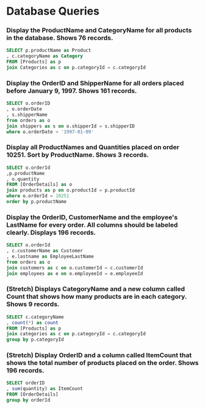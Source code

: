 # Database Queries

### Display the ProductName and CategoryName for all products in the database. Shows 76 records.
```sql
SELECT p.productName as Product
, c.categoryName as Category
FROM [Products] as p
join Categories as c on p.categoryId = c.categoryId
```

### Display the OrderID and ShipperName for all orders placed before January 9, 1997. Shows 161 records.
```sql
SELECT o.orderID
, o.orderDate
, s.shipperName
from orders as o
join shippers as s on o.shipperId = s.shipperID
where o.orderDate < '1997-01-09'
```

### Display all ProductNames and Quantities placed on order 10251. Sort by ProductName. Shows 3 records.
```sql
SELECT o.orderId
,p.productName
, o.quantity
FROM [OrderDetails] as o
join products as p on o.productId = p.productId
where o.orderId = 10251
order by p.productName
```

### Display the OrderID, CustomerName and the employee's LastName for every order. All columns should be labeled clearly. Displays 196 records.
```sql
SELECT o.orderId
, c.customerName as Customer
, e.lastname as EmployeeLastName
from orders as o
join customers as c on o.customerId = c.customerId
join employees as e on o.employeeId = e.employeeId
```

### (Stretch)  Displays CategoryName and a new column called Count that shows how many products are in each category. Shows 9 records.
```sql
SELECT c.categoryName
, count(*) as count
FROM [Products] as p
join categories as c on p.categoryId = c.categoryId
group by p.categoryId
```

### (Stretch) Display OrderID and a  column called ItemCount that shows the total number of products placed on the order. Shows 196 records. 
```sql
SELECT orderID
, sum(quantity) as ItemCount
FROM [OrderDetails]
group by orderId
```